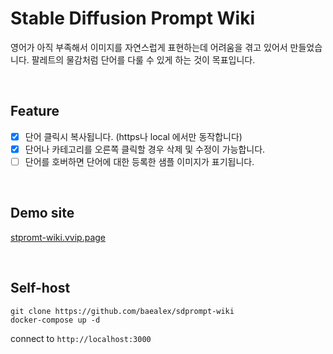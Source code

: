 # Stable Diffusion Prompt Wiki

영어가 아직 부족해서 이미지를 자연스럽게 표현하는데 어려움을 겪고 있어서 만들었습니다. 팔레트의 물감처럼 단어를 다룰 수 있게 하는 것이 목표입니다.

<br>

## Feature

- [x] 단어 클릭시 복사됩니다. (https나 local 에서만 동작합니다)
- [x] 단어나 카테고리를 오른쪽 클릭할 경우 삭제 및 수정이 가능합니다.
- [ ] 단어를 호버하면 단어에 대한 등록한 샘플 이미지가 표기됩니다.

<br>

## Demo site

[stpromt-wiki.vvip.page](https://sdprompt-wiki.vvip.page/)

<br>

## Self-host

```
git clone https://github.com/baealex/sdprompt-wiki
docker-compose up -d
```

connect to `http://localhost:3000`
